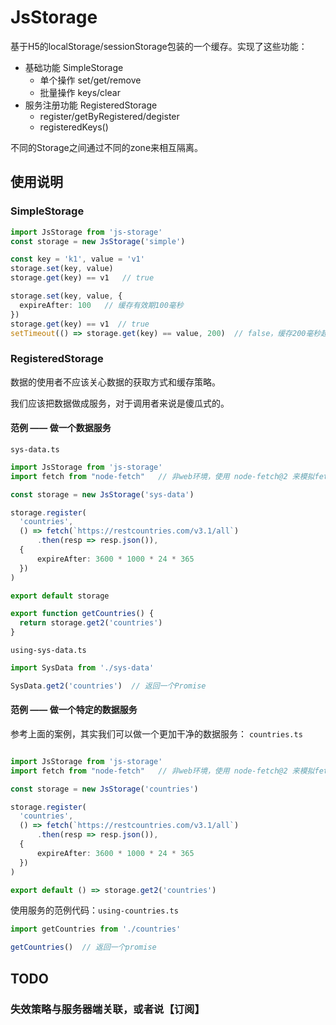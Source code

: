 # JsStorage

基于H5的localStorage/sessionStorage包装的一个缓存。实现了这些功能：

+ 基础功能 SimpleStorage
    * 单个操作 set/get/remove
    * 批量操作 keys/clear
+ 服务注册功能 RegisteredStorage
    * register/getByRegistered/degister
    * registeredKeys()

不同的Storage之间通过不同的zone来相互隔离。

## 使用说明

### SimpleStorage

```ts
import JsStorage from 'js-storage'
const storage = new JsStorage('simple')

const key = 'k1', value = 'v1'
storage.set(key, value)
storage.get(key) == v1   // true 

storage.set(key, value, {
  expireAfter: 100   // 缓存有效期100毫秒 
})
storage.get(key) == v1  // true
setTimeout(() => storage.get(key) == value, 200)  // false，缓存200毫秒超时了

```

### RegisteredStorage

数据的使用者不应该关心数据的获取方式和缓存策略。

我们应该把数据做成服务，对于调用者来说是傻瓜式的。

#### 范例 —— 做一个数据服务

`sys-data.ts`

```ts
import JsStorage from 'js-storage'
import fetch from "node-fetch"   // 非web环境，使用 node-fetch@2 来模拟fetch函数 

const storage = new JsStorage('sys-data')

storage.register(
  'countries', 
  () => fetch(`https://restcountries.com/v3.1/all`)
      .then(resp => resp.json()),
  {
      expireAfter: 3600 * 1000 * 24 * 365
  })
)

export default storage

export function getCountries() {
  return storage.get2('countries')
}

```

`using-sys-data.ts`

```ts
import SysData from './sys-data'

SysData.get2('countries')  // 返回一个Promise

```

#### 范例 —— 做一个特定的数据服务

参考上面的案例，其实我们可以做一个更加干净的数据服务：
`countries.ts`

```ts

import JsStorage from 'js-storage'
import fetch from "node-fetch"   // 非web环境，使用 node-fetch@2 来模拟fetch函数 

const storage = new JsStorage('countries')

storage.register(
  'countries', 
  () => fetch(`https://restcountries.com/v3.1/all`)
      .then(resp => resp.json()),
  {
      expireAfter: 3600 * 1000 * 24 * 365
  })
)

export default () => storage.get2('countries')
```

使用服务的范例代码：`using-countries.ts`

```ts
import getCountries from './countries'

getCountries()  // 返回一个promise
```

## TODO

### 失效策略与服务器端关联，或者说【订阅】
